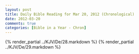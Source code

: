 ```yaml
---
layout: post
title: Daily Bible Reading for Mar 20, 2012 (Chronological)
date: 2012-03-20
comments: true
categories: [Bible in a Year - Chron]
---
```

{% render_partial ../KJV/De/28.markdown %}
{% render_partial ../KJV/De/29.markdown %}
